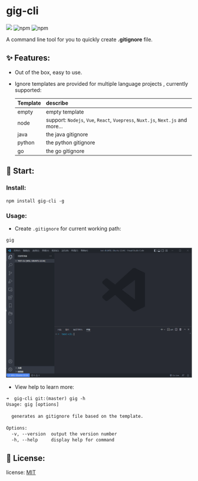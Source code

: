 # gig-cli

![](https://img.shields.io/badge/node-%3E%3D14.0.0-green) ![npm](https://img.shields.io/npm/dt/gig-cli) ![npm](https://img.shields.io/npm/v/gig-cli?label=version)

A command line tool for you to quickly create **.gitignore** file.

## ✨ Features:

- Out of the box, easy to use.
- Ignore templates are provided for multiple language projects , currently supported:

  | Template | describe                                                                        |
  | -------- | ------------------------------------------------------------------------------- |
  | empty    | empty template                                                                  |
  | node     | support: `Nodejs`, `Vue`, `React`, `Vuepress`, `Nuxt.js`, `Next.js` and more... |
  | java     | the java gitignore                                                              |
  | python   | the python gitignore                                                            |
  | go       | the go gitignore                                                                |

## 🌈 Start:

### Install:

```shell
npm install gig-cli -g
```

### Usage:

- Create `.gitignore` for current working path:

```shell
gig
```

![](https://raw.githubusercontent.com/mihu915/picgo-images/master/images202302030125028.gif)

- View help to learn more:

```shell
➜  gig-cli git:(master) gig -h
Usage: gig [options]

  generates an gitignore file based on the template.

Options:
  -v, --version  output the version number
  -h, --help     display help for command
```

## 📃 License:

license: [MIT](https://github.com/loclink/gig-cli/blob/master/license)
